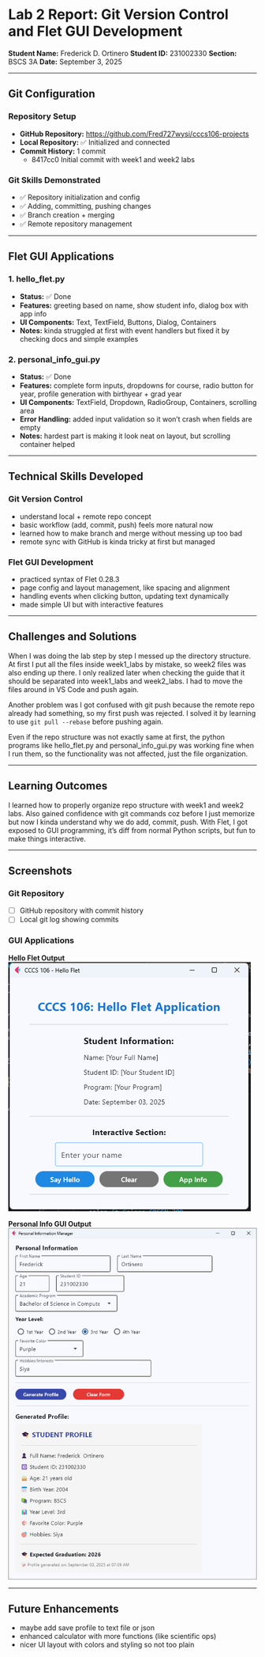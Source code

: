 # Lab 2 Report: Git Version Control and Flet GUI Development  

**Student Name:** Frederick D. Ortinero
**Student ID:** 231002330
**Section:** BSCS 3A
**Date:** September 3, 2025  

---

## Git Configuration  
### Repository Setup  
- **GitHub Repository:** https://github.com/Fred727wysi/cccs106-projects  
- **Local Repository:** ✅ Initialized and connected  
- **Commit History:** 1 commit  
  - 8417cc0 Initial commit with week1 and week2 labs


### Git Skills Demonstrated  
- ✅ Repository initialization and config  
- ✅ Adding, committing, pushing changes  
- ✅ Branch creation + merging  
- ✅ Remote repository management  

---

## Flet GUI Applications  

### 1. hello_flet.py  
- **Status:** ✅ Done  
- **Features:** greeting based on name, show student info, dialog box with app info  
- **UI Components:** Text, TextField, Buttons, Dialog, Containers  
- **Notes:** kinda struggled at first with event handlers but fixed it by checking docs and simple examples  

### 2. personal_info_gui.py  
- **Status:** ✅ Done  
- **Features:** complete form inputs, dropdowns for course, radio button for year, profile generation with birthyear + grad year  
- **UI Components:** TextField, Dropdown, RadioGroup, Containers, scrolling area  
- **Error Handling:** added input validation so it won’t crash when fields are empty  
- **Notes:** hardest part is making it look neat on layout, but scrolling container helped  

---

## Technical Skills Developed  

### Git Version Control  
- understand local + remote repo concept  
- basic workflow (add, commit, push) feels more natural now  
- learned how to make branch and merge without messing up too bad  
- remote sync with GitHub is kinda tricky at first but managed  

### Flet GUI Development  
- practiced syntax of Flet 0.28.3  
- page config and layout management, like spacing and alignment  
- handling events when clicking button, updating text dynamically  
- made simple UI but with interactive features  

---

## Challenges and Solutions  
When I was doing the lab step by step I messed up the directory structure. At first I put all the files inside week1_labs by mistake, so week2 files was also ending up there. I only realized later when checking the guide that it should be separated into week1_labs and week2_labs. I had to move the files around in VS Code and push again.  

Another problem was I got confused with git push because the remote repo already had something, so my first push was rejected. I solved it by learning to use `git pull --rebase` before pushing again.  

Even if the repo structure was not exactly same at first, the python programs like hello_flet.py and personal_info_gui.py was working fine when I run them, so the functionality was not affected, just the file organization.


---

## Learning Outcomes  
I learned how to properly organize repo structure with week1 and week2 labs. Also gained confidence with git commands coz before I just memorize but now I kinda understand why we do add, commit, push. With Flet, I got exposed to GUI programming, it’s diff from normal Python scripts, but fun to make things interactive.  

---

## Screenshots  

### Git Repository  
- [ ] GitHub repository with commit history  
- [ ] Local git log showing commits  

### GUI Applications  

**Hello Flet Output**  
![Hello Flet Screenshot](lab2_screenshots/ss1.png)  

**Personal Info GUI Output**  
![Personal Info Screenshot](lab2_screenshots/ss2.png)  

---

## Future Enhancements  
- maybe add save profile to text file or json  
- enhanced calculator with more functions (like scientific ops)  
- nicer UI layout with colors and styling so not too plain  
